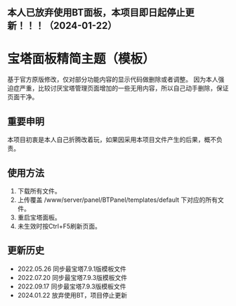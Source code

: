 ## 本人已放弃使用BT面板，本项目即日起停止更新！！！（2024-01-22）

# 宝塔面板精简主题（模板）
基于官方原版修改，仅对部分功能内容的显示代码做删除或者调整。
因为本人强迫症严重，比较讨厌宝塔管理页面增加的一些无用内容，所以自己动手删除，保证页面干净。

## 重要申明
本项目初衷是本人自己折腾改着玩，如果因采用本项目文件产生的后果，概不负责。

## 使用方法
1. 下载所有文件。
2. 上传覆盖 /www/server/panel/BTPanel/templates/default 下对应的所有文件。
3. 重启宝塔面板。
4. 未生效时按Ctrl+F5刷新页面。

## 更新历史
 - 2022.05.26 同步最宝塔7.9.1版模板文件
 - 2022.07.20 同步最宝塔7.9.3版模板文件
 - 2022.09.17 同步最宝塔7.9.3版模板文件
 - 2024.01.22 放弃使用BT，项目停止更新
